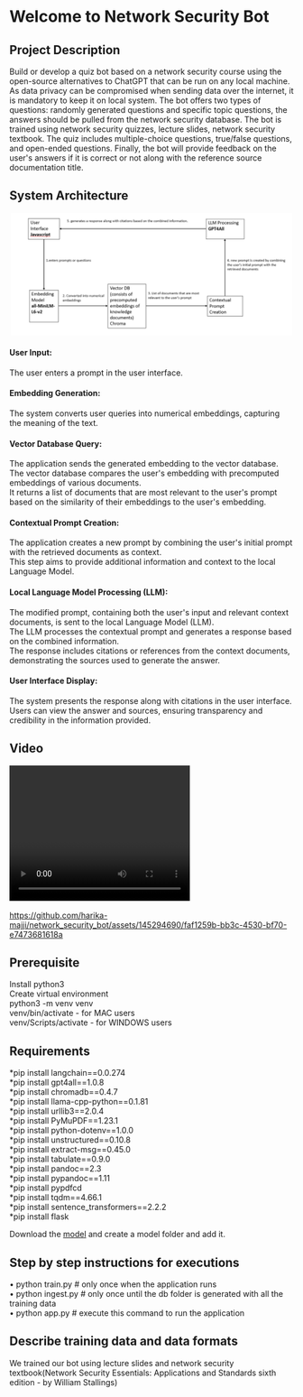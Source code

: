 <h1>Welcome to Network Security Bot</h1>
<h2> Project Description </h2>
<p>Build or develop a quiz bot based on a network security course using the open-source alternatives to ChatGPT that can be run on any local machine. As data privacy can be compromised when sending data over the internet, it is mandatory to keep it on local system. The bot offers two types of questions: randomly generated questions and specific topic questions, the answers should be pulled from the network security database. The bot is trained using network security quizzes, lecture slides, network security textbook. The quiz includes multiple-choice questions, true/false questions, and open-ended questions. Finally, the bot will provide feedback on the user's answers if it is correct or not along with the reference source documentation title.</p>
<h2> System Architecture </h2>
<p align="center">
  <img src="Architecture.png" width="500" title="sys arch">
</p>
<p>
  <h4>User Input:</h4>
  The user enters a prompt in the user interface.
  <h4>Embedding Generation:</h4>
  The system converts user queries into numerical embeddings, capturing the meaning of the text.
  <h4>Vector Database Query:</h4>
  The application sends the generated embedding to the vector database.</br>
  The vector database compares the user's embedding with precomputed embeddings of various documents.</br>
  It returns a list of documents that are most relevant to the user's prompt based on the similarity of their embeddings to the user's embedding.
  <h4>Contextual Prompt Creation:</h4>
  The application creates a new prompt by combining the user's initial prompt with the retrieved documents as context.</br>
  This step aims to provide additional information and context to the local Language Model.
  <h4>Local Language Model Processing (LLM):</h4>
  The modified prompt, containing both the user's input and relevant context documents, is sent to the local Language Model (LLM).</br>
  The LLM processes the contextual prompt and generates a response based on the combined information.</br>
  The response includes citations or references from the context documents, demonstrating the sources used to generate the answer.
  <h4>User Interface Display:</h4>
  The system presents the response along with citations in the user interface.</br>
  Users can view the answer and sources, ensuring transparency and credibility in the information provided.
</p>
<h2> Video </h2> 
<video width="320" height="240" controls>
  <source src="movie.mp4" type="QuizBot_Video.mp4">
  Your browser does not support the video tag.
</video>

https://github.com/harika-majji/network_security_bot/assets/145294690/faf1259b-bb3c-4530-bf70-e7473681618a
<h2> Prerequisite </h2>
Install python3</br>
Create virtual environment</br>
python3 -m venv venv</br>
venv/bin/activate - for MAC users</br>
venv/Scripts/activate - for WINDOWS users</br>
<h2> Requirements </h2>
*pip install langchain==0.0.274</br>
*pip install gpt4all==1.0.8</br>
*pip install chromadb==0.4.7</br>
*pip install llama-cpp-python==0.1.81</br>
*pip install urllib3==2.0.4 </br>
*pip install PyMuPDF==1.23.1 </br>
*pip install python-dotenv==1.0.0 </br>
*pip install unstructured==0.10.8 </br>
*pip install extract-msg==0.45.0</br>
*pip install tabulate==0.9.0</br>
*pip install pandoc==2.3 </br>
*pip install pypandoc==1.11 </br>
*pip install pypdfcd</br>
*pip install tqdm==4.66.1</br>
*pip install sentence_transformers==2.2.2 </br>
*pip install flask

<p>Download the <a href="https://drive.google.com/file/d/1RHfTHIZ8-N3FV4Lj_m99NYq8D4lOqgtM/view?usp=drive_link">model</a> and create a model folder and add it.</p>

<h2> Step by step instructions for executions </h2>

•	python train.py  # only once when the application runs </br>
•	python ingest.py # only once until the db folder is generated with all the training data </br>
•	python app.py    # execute this command to run the application

<h2> Describe training data and data formats </h2>
<p>We trained our bot using lecture slides and network security textbook(Network Security Essentials: Applications and Standards sixth edition - by William Stallings)</p>

